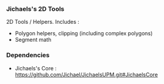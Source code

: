 ### Jichaels's 2D Tools

2D Tools / Helpers. Includes :

  * Polygon helpers, clipping (including complex polygons)
  * Segment math

### Dependencies

  * Jichaels's Core : https://github.com/Jichael/JichaelsUPM.git#JichaelsCore